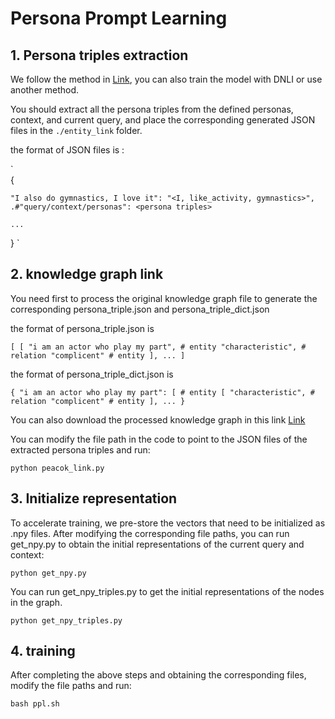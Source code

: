 # Persona Prompt Learning

## 1. Persona triples extraction
We follow the method in [Link](https://ojs.aaai.org/index.php/AAAI/article/view/26545), you can also train the model with DNLI or use another method.

You should extract all the persona triples from the defined personas, context, and current query, and place the corresponding generated JSON files in the `./entity_link` folder.

the format of JSON files is :

`  
{
  
    "I also do gymnastics, I love it": "<I, like_activity, gymnastics>",    .#"query/context/personas": <persona triples>
  
    ...
  
}
`
## 2. knowledge graph link
You need first to process the original knowledge graph file to generate the corresponding persona_triple.json and persona_triple_dict.json

the format of persona_triple.json is 

`
[
   [
        "i am an actor who play my part", # entity
        "characteristic", # relation
        "complicent" # entity
    ],
    ...
]
`

the format of persona_triple_dict.json is 

`
{
  "i am an actor who play my part": [ # entity
        [
            "characteristic", # relation
            "complicent" # entity
        ],
        ...
}
`

You can also download the processed knowledge graph in this link [Link]()


You can modify the file path in the code to point to the JSON files of the extracted persona triples and run:

`python peacok_link.py`
## 3. Initialize representation 
To accelerate training, we pre-store the vectors that need to be initialized as .npy files. After modifying the corresponding file paths, you can run get_npy.py to obtain the initial representations of the current query and context:

`python get_npy.py`

You can run get_npy_triples.py to get the initial representations of the nodes in the graph.

`python get_npy_triples.py`


## 4. training
After completing the above steps and obtaining the corresponding files, modify the file paths and run:

`bash ppl.sh`
